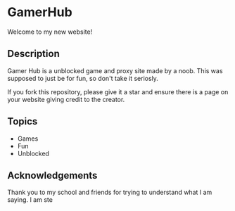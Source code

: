 # GamerHub
Welcome to my new website!

## Description

Gamer Hub is a unblocked game and proxy site made by a noob. This was supposed to just be for fun, so don't take it seriosly.

If you fork this repository, please give it a star and ensure there is a page on your website giving credit to the creator.

## Topics

- Games
- Fun
- Unblocked

## Acknowledgements

Thank you to my school and friends for trying to understand what I am saying.
I am ste
